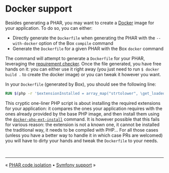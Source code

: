 # Docker support

Besides generating a PHAR, you may want to create a [Docker][docker] image for your application. To do so, you can
either:

- Directly generate the `Dockerfile` when generating the PHAR with the `--with-docker` option of the Box `compile`
  command
- Generate the `Dockerfile` for a given PHAR with the Box `docker` command

The command will attempt to generate a `Dockerfile` for your PHAR, leveraging the
[requirement checker][requirement-checker]. Once the file generated, you have free hands on it: you can either use it
right away (you just need to run `$ docker build .` to create the docker image) or you can tweak it however you want.

In your `Dockerfile` (generated by Box), you should see the following line:

```Dockerfile
RUN $(php -r '$extensionInstalled = array_map("strtolower", \get_loaded_extensions(false));$requiredExtensions = ["zlib", "phar", "openssl", "pcre", "tokenizer"];$extensionsToInstall = array_diff($requiredExtensions, $extensionInstalled);if ([] !== $extensionsToInstall) {echo \sprintf("docker-php-ext-install %s", implode(" ", $extensionsToInstall));}echo "echo \"No extensions\"";')
```

This cryptic one-liner PHP script is about installing the required extensions for your application: it compares the ones
your application requires with the ones already provided by the base PHP image, and then install them using the
[`docker-php-ext-install`][docker-php-ext-install] command. It is however possible that this fails for various reason:
the extension is not a known one, it cannot be installed the traditional way, it needs to be compiled with PHP... For
all those cases (unless you have a better way to handle it in which case PRs are welcomed) you will have to dirty your
hands and tweak the `Dockerfile` to your needs.

<br />
<hr />

« [PHAR code isolation](code-isolation.md#phar-code-isolation) • [Symfony support](symfony.md#symfony-support) »


[docker]: https://www.docker.com/
[docker-php-ext-install]: https://docs.docker.com/samples/library/php/
[requirement-checker]: requirement-checker.md#requirements-checker
